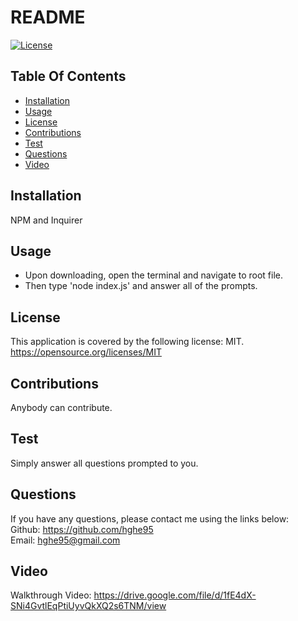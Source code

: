 
  # README
[![License](https://img.shields.io/badge/license-MIT-blue.svg)](https://opensource.org/licenses/MIT)

  ## Table Of Contents
* [Installation](#installation)
* [Usage](#usage) 
* [License](#license)
* [Contributions](#contributions)
* [Test](#test)
* [Questions](#questions)
* [Video](#video)

## Installation
NPM and Inquirer

  ## Usage
* Upon downloading, open the terminal and navigate to root file. 
* Then type 'node index.js' and answer all of the prompts.

## License
This application is covered by the following license: MIT.\
https://opensource.org/licenses/MIT

  ## Contributions
Anybody can contribute. 

  ## Test
Simply answer all questions prompted to you.

  ## Questions
If you have any questions, please contact me using the links below:\
Github: https://github.com/hghe95 \
Email: hghe95@gmail.com

  ## Video
Walkthrough Video: https://drive.google.com/file/d/1fE4dX-SNi4GvtlEqPtiUyvQkXQ2s6TNM/view